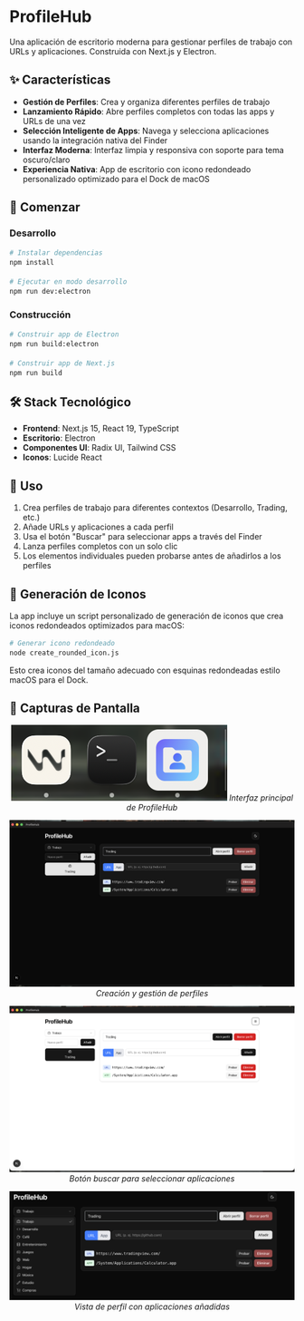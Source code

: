 # ProfileHub

Una aplicación de escritorio moderna para gestionar perfiles de trabajo con URLs y aplicaciones. Construida con Next.js y Electron.

## ✨ Características

- **Gestión de Perfiles**: Crea y organiza diferentes perfiles de trabajo
- **Lanzamiento Rápido**: Abre perfiles completos con todas las apps y URLs de una vez
- **Selección Inteligente de Apps**: Navega y selecciona aplicaciones usando la integración nativa del Finder
- **Interfaz Moderna**: Interfaz limpia y responsiva con soporte para tema oscuro/claro
- **Experiencia Nativa**: App de escritorio con icono redondeado personalizado optimizado para el Dock de macOS

## 🚀 Comenzar

### Desarrollo

```bash
# Instalar dependencias
npm install

# Ejecutar en modo desarrollo
npm run dev:electron
```

### Construcción

```bash
# Construir app de Electron
npm run build:electron

# Construir app de Next.js
npm run build
```

## 🛠 Stack Tecnológico

- **Frontend**: Next.js 15, React 19, TypeScript
- **Escritorio**: Electron
- **Componentes UI**: Radix UI, Tailwind CSS
- **Iconos**: Lucide React

## 📱 Uso

1. Crea perfiles de trabajo para diferentes contextos (Desarrollo, Trading, etc.)
2. Añade URLs y aplicaciones a cada perfil
3. Usa el botón "Buscar" para seleccionar apps a través del Finder
4. Lanza perfiles completos con un solo clic
5. Los elementos individuales pueden probarse antes de añadirlos a los perfiles

## 🎨 Generación de Iconos

La app incluye un script personalizado de generación de iconos que crea iconos redondeados optimizados para macOS:

```bash
# Generar icono redondeado
node create_rounded_icon.js
```

Esto crea iconos del tamaño adecuado con esquinas redondeadas estilo macOS para el Dock.

## 📸 Capturas de Pantalla

<div align="center">

![Interfaz Principal](Screenshot%202025-09-16%20at%2020.02.03.png)
*Interfaz principal de ProfileHub*

![Gestión de Perfiles](Screenshot%202025-09-16%20at%2020.52.26.png)
*Creación y gestión de perfiles*

![Selección de Apps](Screenshot%202025-09-16%20at%2020.52.43.png)
*Botón buscar para seleccionar aplicaciones*

![Perfil Completo](Screenshot%202025-09-16%20at%2020.53.09.png)
*Vista de perfil con aplicaciones añadidas*

</div>